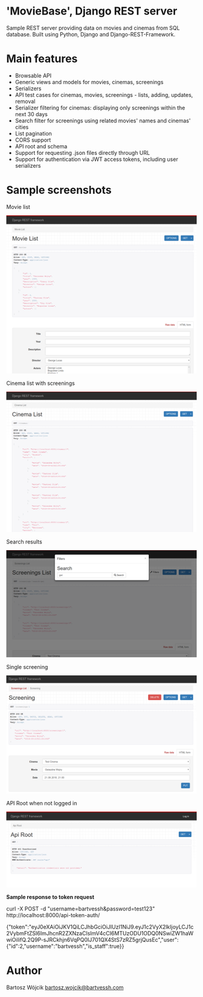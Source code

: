 # 'MovieBase', Django REST server
Sample REST server providing data on movies and cinemas from SQL database. Built using Python, Django and Django-REST-Framework.


# Main features
* Browsable API
* Generic views and models for movies, cinemas, screenings
* Serializers
* API test cases for cinemas, movies, screenings - lists, adding, updates, removal
* Serializer filtering for cinemas: displaying only screenings within the next 30 days
* Search filter for screenings using related movies' names and cinemas' cities
* List pagination
* CORS support
* API root and schema
* Support for requesting .json files directly through URL
* Support for authentication via JWT access tokens, including user serializers


# Sample screenshots

Movie list

![Movie list](screenshots/movie-list.png)

Cinema list with screenings

![Cinema list](screenshots/cinemas-with-screenings.png)

Search results

![Search results](screenshots/search-results.png)

Single screening

![Single screening](screenshots/single-screening.png)


API Root when not logged in

![API-root](screenshots/api-root-no-credentials.png)


**Sample response to token request**

curl -X POST -d "username=bartvessh&password=test123" http://localhost:8000/api-token-auth/

{"token":"eyJ0eXAiOiJKV1QiLCJhbGciOiJIUzI1NiJ9.eyJ1c2VyX2lkIjoyLCJ1c2VybmFtZSI6ImJhcnR2ZXNzaCIsImV4cCI6MTUzODU1ODQ0NSwiZW1haWwiOiIifQ.2Q9P-sJRCkhjn6VqPQ0IJ701QX4StS7zRZ5grjQusEc","user":{"id":2,"username":"bartvessh","is_staff":true}}

# Author
Bartosz Wójcik
bartosz.wojcik@bartvessh.com
